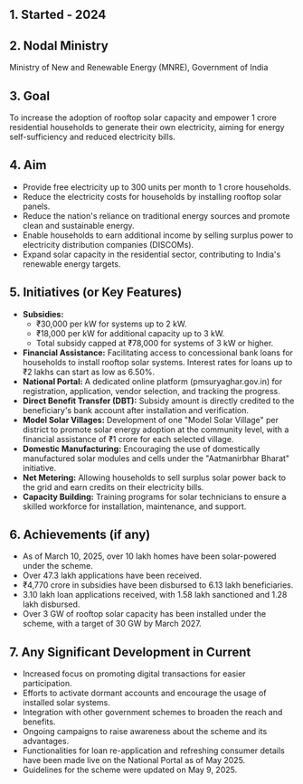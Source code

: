 

## 1. Started - 2024

## 2. Nodal Ministry
Ministry of New and Renewable Energy (MNRE), Government of India

## 3. Goal
To increase the adoption of rooftop solar capacity and empower 1 crore residential households to generate their own electricity, aiming for energy self-sufficiency and reduced electricity bills.

## 4. Aim
* Provide free electricity up to 300 units per month to 1 crore households.
* Reduce the electricity costs for households by installing rooftop solar panels.
* Reduce the nation's reliance on traditional energy sources and promote clean and sustainable energy.
* Enable households to earn additional income by selling surplus power to electricity distribution companies (DISCOMs).
* Expand solar capacity in the residential sector, contributing to India's renewable energy targets.

## 5. Initiatives (or Key Features)
* **Subsidies:**
    * ₹30,000 per kW for systems up to 2 kW.
    * ₹18,000 per kW for additional capacity up to 3 kW.
    * Total subsidy capped at ₹78,000 for systems of 3 kW or higher.
* **Financial Assistance:** Facilitating access to concessional bank loans for households to install rooftop solar systems. Interest rates for loans up to ₹2 lakhs can start as low as 6.50%.
* **National Portal:** A dedicated online platform (pmsuryaghar.gov.in) for registration, application, vendor selection, and tracking the progress.
* **Direct Benefit Transfer (DBT):** Subsidy amount is directly credited to the beneficiary's bank account after installation and verification.
* **Model Solar Villages:** Development of one "Model Solar Village" per district to promote solar energy adoption at the community level, with a financial assistance of ₹1 crore for each selected village.
* **Domestic Manufacturing:** Encouraging the use of domestically manufactured solar modules and cells under the "Aatmanirbhar Bharat" initiative.
* **Net Metering:** Allowing households to sell surplus solar power back to the grid and earn credits on their electricity bills.
* **Capacity Building:** Training programs for solar technicians to ensure a skilled workforce for installation, maintenance, and support.

## 6. Achievements (if any)
* As of March 10, 2025, over 10 lakh homes have been solar-powered under the scheme.
* Over 47.3 lakh applications have been received.
* ₹4,770 crore in subsidies have been disbursed to 6.13 lakh beneficiaries.
* 3.10 lakh loan applications received, with 1.58 lakh sanctioned and 1.28 lakh disbursed.
* Over 3 GW of rooftop solar capacity has been installed under the scheme, with a target of 30 GW by March 2027.

## 7. Any Significant Development in Current
* Increased focus on promoting digital transactions for easier participation.
* Efforts to activate dormant accounts and encourage the usage of installed solar systems.
* Integration with other government schemes to broaden the reach and benefits.
* Ongoing campaigns to raise awareness about the scheme and its advantages.
* Functionalities for loan re-application and refreshing consumer details have been made live on the National Portal as of May 2025.
* Guidelines for the scheme were updated on May 9, 2025.